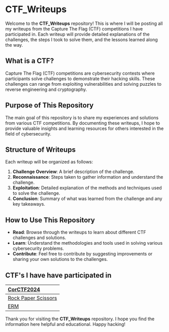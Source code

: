 # CTF_Writeups

Welcome to the **CTF_Writeups** repository! This is where I will be posting all my writeups from the Capture The Flag (CTF) competitions I have participated in. Each writeup will provide detailed explanations of the challenges, the steps I took to solve them, and the lessons learned along the way.

## What is a CTF?

Capture The Flag (CTF) competitions are cybersecurity contests where participants solve challenges to demonstrate their hacking skills. These challenges can range from exploiting vulnerabilities and solving puzzles to reverse engineering and cryptography.

## Purpose of This Repository

The main goal of this repository is to share my experiences and solutions from various CTF competitions. By documenting these writeups, I hope to provide valuable insights and learning resources for others interested in the field of cybersecurity. 

## Structure of Writeups

Each writeup will be organized as follows:
1. **Challenge Overview**: A brief description of the challenge.
2. **Reconnaissance**: Steps taken to gather information and understand the challenge.
3. **Exploitation**: Detailed explanation of the methods and techniques used to solve the challenge.
4. **Conclusion**: Summary of what was learned from the challenge and any key takeaways.

## How to Use This Repository

- **Read**: Browse through the writeups to learn about different CTF challenges and solutions.
- **Learn**: Understand the methodologies and tools used in solving various cybersecurity problems.
- **Contribute**: Feel free to contribute by suggesting improvements or sharing your own solutions to the challenges.

## CTF's I have have participated in

| [CorCTF2024](https://github.com/pwninitd/CTF_Writeups/tree/main/corCTF2024_Writeups)                                                                                                            |
|:------------------------------------------------------------------------------------------------------------------------------------|
| [Rock Paper Scissors](https://github.com/pwninitd/CTF_Writeups/tree/main/corCTF2024_Writeups/rock-paper-scissors_Writeup/README.md) |
| [ERM](https://github.com/pwninitd/CTF_Writeups/tree/main/corCTF2024_Writeups/erm_Writeup/README.md)                                 |



Thank you for visiting the **CTF_Writeups** repository. I hope you find the information here helpful and educational. Happy hacking!
